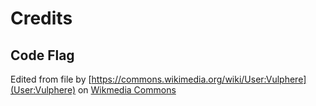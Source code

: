 # Credits

## Code Flag
Edited from file by [https://commons.wikimedia.org/wiki/User:Vulphere](User:Vulphere) on [Wikmedia Commons](https://commons.wikimedia.org/wiki/File:Darling_in_the_Franxx_logo.svg)
